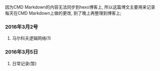 因为CMD Markdown的内容无法同步到hexo博客上, 所以这篇博文主要用来记录每天在CMD Markdown上做的更改, 到了晚上再整理到博客上;

### 2016年3月2号

1. 马尔科夫逻辑网络(1)

### 2016年3月5日

1. 日常记录(暂)